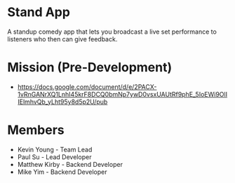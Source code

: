 # Stand App

A standup comedy app that lets you broadcast a live set performance to listeners who then can give feedback.

# Mission (Pre-Development)
- https://docs.google.com/document/d/e/2PACX-1vRnGANrXQ1LnhI45krF8DCQ0bmNp7ywD0vsxUAUtRf9phE_5IoEWi9OlIIElmhvQb_yLht95y8d5p2U/pub

# Members
- Kevin Young - Team Lead
- Paul Su - Lead Developer
- Matthew Kirby - Backend Developer
- Mike Yim - Backend Developer

